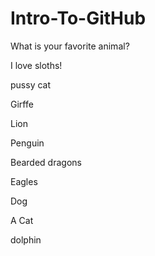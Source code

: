 # Intro-To-GitHub

What is your favorite animal?


I love sloths!

pussy cat

Girffe

Lion

Penguin

Bearded dragons

Eagles

Dog

A Cat

dolphin






